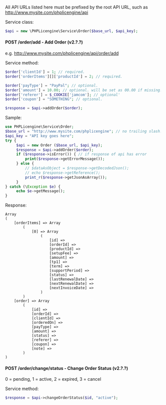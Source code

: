 All API URLs listed here must be prefixed by the root API URL, such as http://www.mysite.com/phplicengine/api

Service class:
```php
$api = new \PHPLicengine\Service\Order($base_url, $api_key);
```

#### POST /order/add - Add Order (v2.?.?)

e.g. http://www.mysite.com/phplicengine/api/order/add

Service method:
```php
$order['clientId'] = 1; // required.
$order['orderItems'][]['productId'] = 2; // required.

$order['payType'] = "PayPal"; // optional.
$order['amount'] = 10.00; // optional. will be set as 00.00 if missing.
$order['referer'] = $_COOKIE['jamcom']; // optional'
$order['coupon'] = "SOMETHING"; // optional.

$response = $api->addOrder($order);
```

Sample:

```php
use PHPLicengine\Service\Order;
$base_url = "http://www.mysite.com/phplicengine"; // no trailing slash!
$api_key = "API key goes here";
try {
     $api = new Order ($base_url, $api_key);
     $response = $api->addOrder($order);
     if ($response->isError()) { // if response of api has error
         print($response->getErrorMessage());
     } else {
         // $dataAsObject = $response->getDecodedJson();
         // echo $response->getReference();
         print_r($response->getJsonAsArray());
     }
} catch (\Exception $e) {
     echo $e->getMessage();
}
```

Response:

```
Array
(
    [orderItems] => Array
        (
            [0] => Array
                (
                    [id] => 
                    [orderId] => 
                    [productId] => 
                    [setupFee] => 
                    [amount] => 
                    [tp1] => 
                    [term] => 
                    [supportPeriod] => 
                    [status] => 
                    [lastRenewalDate] => 
                    [nextRenewalDate] => 
                    [nextInvoiceDate] => 
                )
        )
    [order] => Array
        (
            [id] => 
            [orderId] => 
            [clientId] => 
            [orderedOn] => 
            [payType] => 
            [amount] => 
            [status] => 
            [referer] => 
            [coupon] => 
            [note] => 
        )
)
```

#### POST /order/change/status - Change Order Status (v2.?.?)

0 = pending, 1 = active, 2 = expired, 3 = cancel

Service method:
```php
$response = $api->changeOrderStatus($id, "active");
```
